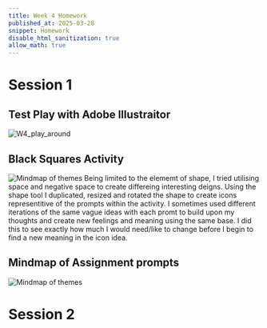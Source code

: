 ```yaml
---
title: Week 4 Homework
published_at: 2025-03-28
snippet: Homework
disable_html_sanitization: true
allow_math: true
---
```


# Session 1
## Test Play with Adobe Illustraitor
![W4_play_around](W4_play_around.png)

## Black Squares Activity
![Mindmap of themes](Mindmap_of_themes.png)
Being limited to the elememt of shape, I tried utilising space and negative space to create differeing interesting deigns. Using the shape tool I duplicated, resized and rotated the shape to create icons representitive of the prompts within the activity. I sometimes used different iterations of the same vague ideas with each promt to build upon my thoughts and create new feelings and meaning using the same base. I did this to see exactly how much I would need/like to change before I begin to find a new meaning in the icon idea.

## Mindmap of Assignment prompts
![Mindmap of themes](Mindmap_of_themes.png)

# Session 2


